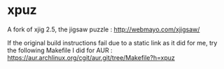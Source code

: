 # xpuz
A fork of xjig 2.5, the jigsaw puzzle : http://webmayo.com/xjigsaw/

If the original build instructions fail due to a static link as it did for me, try the following Makefile I did for AUR :
https://aur.archlinux.org/cgit/aur.git/tree/Makefile?h=xpuz

